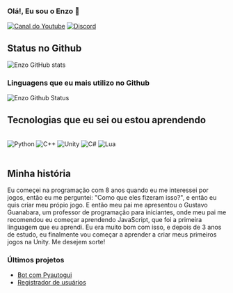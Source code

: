 
### Olá!, Eu sou o Enzo 🤚

[![Canal do Youtube](https://img.shields.io/badge/YouTube-FF0000?style=for-the-badge&logo=youtube&logoColor=white)](https://www.youtube.com/channel/UCT4B6EgAgJWSSMqupZ0tTBw/)
[![Discord](https://img.shields.io/badge/Discord-7289DA?style=for-the-badge&logo=discord&logoColor=white)](https://discord.gg/XCuGe8Hw)

## Status no Github

![Enzo GitHub stats](https://github-readme-stats.vercel.app/api?username=enzogabsn&show_icons=true&theme=dracula)
### Linguagens que eu mais utilizo no Github

![Enzo Github Status](https://github-readme-stats.vercel.app/api/top-langs/?username=enzogabsn&layout=pie)

## Tecnologias que eu sei ou estou aprendendo

<div style="display: inline_block"><br/>
    <img aling="center" alt="Python" src="https://img.shields.io/badge/Python-3776AB?style=for-the-badge&logo=python&logoColor=white">
    <img aling="center" alt="C++" src="https://img.shields.io/badge/C%2B%2B-00599C?style=for-the-badge&logo=c%2B%2B&logoColor=white">
    <img aling="center" alt="Unity" src="https://img.shields.io/badge/Unity-100000?style=for-the-badge&logo=unity&logoColor=white">
    <img aling="center" alt="C#" src="https://img.shields.io/badge/C%23-239120?style=for-the-badge&logo=c-sharp&logoColor=white">
    <img aling="center" alt="Lua" src="https://img.shields.io/badge/Lua-2C2D72?style=for-the-badge&logo=lua&logoColor=white">
<div><br/>

## Minha história

Eu começei na programação com 8 anos quando eu me interessei por jogos, então eu me perguntei: "Como que eles fizeram isso?", e então eu quis criar meu própio jogo. E então meu pai me apresentou o Gustavo Guanabara, um professor de programação para iniciantes, onde meu pai me recomendou eu começar aprendendo JavaScript, que foi a primeira linguagem que eu aprendi. Eu era muito bom com isso, e depois de 3 anos de estudo, eu finalmente vou começar a aprender a criar meus primeiros jogos na Unity. Me desejem sorte!

### Últimos projetos

- [Bot com Pyautogui](https://github.com/enzogabsn/bot-zita)<br/>
- [Registrador de usuários](https://github.com/enzogabsn/user-registration)<br/>
